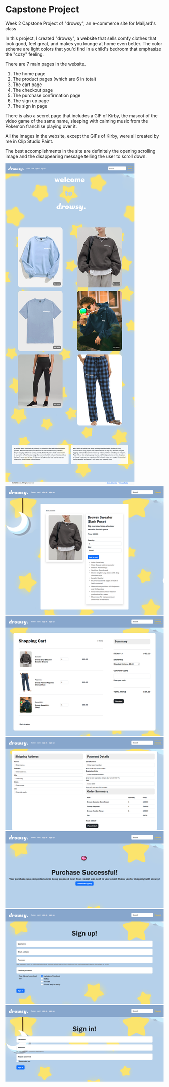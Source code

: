 # Capstone Project
 Week 2 Capstone Project of "drowsy", an e-commerce site for Mailjard's class

In this project, I created "drowsy", a website that sells comfy clothes that look good, feel great, and makes you lounge at home even better. The color scheme are light colors that you'd find in a child's bedroom that emphasize the "cozy" feeling.

There are 7 main pages in the website.

1) The home page
2) The product pages (which are 6 in total)
3) The cart page
4) The checkout page
5) The purchase confirmation page
6) The sign up page
7) The sign in page

There is also a secret page that includes a GIF of Kirby, the mascot of the video game of the same name, sleeping with calming music from the Pokemon franchise playing over it.

All the images in the website, except the GIFs of Kirby, were all created by me in Clip Studio Paint.

The best accomplishments in the site are definitely the opening scrolling image and the disappearing message telling the user to scroll down.

![HOMEPAGE](images/ds1.png)
![EXAMPLEOFONEPRODUCTPAGE](images/ds7.png)
![CARTPAGE](images/ds2.png)
![CHECKOUTPAGE](images/ds5.png)
![PURCHASECONFIRMATIONPAGE](images/ds6.png)
![SIGNUPPAGE](images/ds4.png)
![SIGNINPAGE](images/ds3.png)